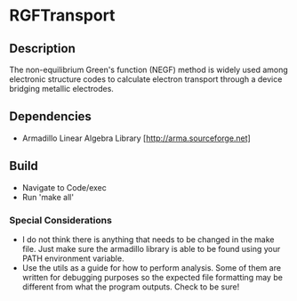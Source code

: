 # RGFTransport

## Description
The non-equilibrium Green's function (NEGF) method is widely used among electronic structure codes to calculate electron transport through a device bridging metallic electrodes.

## Dependencies
- Armadillo Linear Algebra Library [http://arma.sourceforge.net]

## Build
- Navigate to Code/exec
- Run 'make all'

### Special Considerations
- I do not think there is anything that needs to be changed in the make file. Just make sure the armadillo library is able to be found using your PATH environment variable.
- Use the utils as a guide for how to perform analysis. Some of them are written for debugging purposes so the expected file formatting may be different from what the program outputs. Check to be sure!
